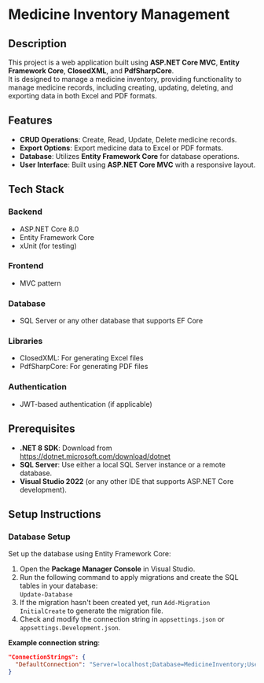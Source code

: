 # Medicine Inventory Management

## Description

This project is a web application built using **ASP.NET Core MVC**, **Entity Framework Core**, **ClosedXML**, and **PdfSharpCore**.  
It is designed to manage a medicine inventory, providing functionality to manage medicine records, including creating, updating, deleting, and exporting data in both Excel and PDF formats.

## Features

- **CRUD Operations**: Create, Read, Update, Delete medicine records.
- **Export Options**: Export medicine data to Excel or PDF formats.
- **Database**: Utilizes **Entity Framework Core** for database operations.
- **User Interface**: Built using **ASP.NET Core MVC** with a responsive layout.

## Tech Stack

### Backend

- ASP.NET Core 8.0
- Entity Framework Core
- xUnit (for testing)

### Frontend

- MVC pattern

### Database

- SQL Server or any other database that supports EF Core

### Libraries

- ClosedXML: For generating Excel files
- PdfSharpCore: For generating PDF files

### Authentication

- JWT-based authentication (if applicable)

## Prerequisites

- **.NET 8 SDK**: Download from https://dotnet.microsoft.com/download/dotnet
- **SQL Server**: Use either a local SQL Server instance or a remote database.
- **Visual Studio 2022** (or any other IDE that supports ASP.NET Core development).

## Setup Instructions

### Database Setup

Set up the database using Entity Framework Core:

1. Open the **Package Manager Console** in Visual Studio.
2. Run the following command to apply migrations and create the SQL tables in your database:  
   `Update-Database`
3. If the migration hasn't been created yet, run `Add-Migration InitialCreate` to generate the migration file.
4. Check and modify the connection string in `appsettings.json` or `appsettings.Development.json`.

**Example connection string**:

```json
"ConnectionStrings": {
  "DefaultConnection": "Server=localhost;Database=MedicineInventory;User Id=yourusername;Password=yourpassword;"
}
